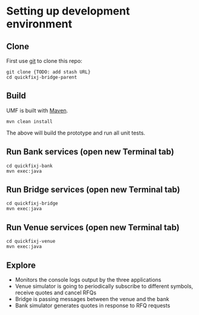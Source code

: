 # Setting up development environment

## Clone
First use [git](http://git-scm.com/) to clone this repo:

    git clone {TODO: add stash URL}
    cd quickfixj-bridge-parent

## Build
UMF is built with [Maven](http://maven.apache.org/).

    mvn clean install

The above will build the prototype and run all unit tests.

## Run Bank services (open new Terminal tab)
    cd quickfixj-bank
    mvn exec:java

## Run Bridge services (open new Terminal tab)
    cd quickfixj-bridge
    mvn exec:java

## Run Venue services (open new Terminal tab)
    cd quickfixj-venue
    mvn exec:java

## Explore
* Monitors the console logs output by the three applications
* Venue simulator is going to periodically subscribe to different symbols, receive quotes and cancel RFQs
* Bridge is passing messages between the venue and the bank
* Bank simulator generates quotes in response to RFQ requests
